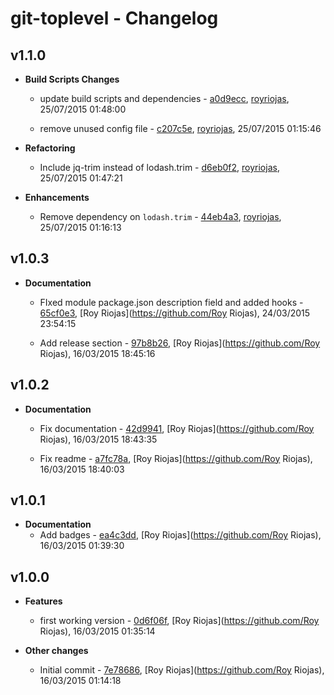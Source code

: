 
# git-toplevel - Changelog
## v1.1.0
- **Build Scripts Changes**
  - update build scripts and dependencies - [a0d9ecc]( https://github.com/royriojas/git-toplevel/commit/a0d9ecc ), [royriojas](https://github.com/royriojas), 25/07/2015 01:48:00

    
  - remove unused config file - [c207c5e]( https://github.com/royriojas/git-toplevel/commit/c207c5e ), [royriojas](https://github.com/royriojas), 25/07/2015 01:15:46

    
- **Refactoring**
  - Include jq-trim instead of lodash.trim - [d6eb0f2]( https://github.com/royriojas/git-toplevel/commit/d6eb0f2 ), [royriojas](https://github.com/royriojas), 25/07/2015 01:47:21

    
- **Enhancements**
  - Remove dependency on `lodash.trim` - [44eb4a3]( https://github.com/royriojas/git-toplevel/commit/44eb4a3 ), [royriojas](https://github.com/royriojas), 25/07/2015 01:16:13

    
## v1.0.3
- **Documentation**
  - FIxed module package.json description field and added hooks - [65cf0e3]( https://github.com/royriojas/git-toplevel/commit/65cf0e3 ), [Roy Riojas](https://github.com/Roy Riojas), 24/03/2015 23:54:15

    
  - Add release section - [97b8b26]( https://github.com/royriojas/git-toplevel/commit/97b8b26 ), [Roy Riojas](https://github.com/Roy Riojas), 16/03/2015 18:45:16

    
## v1.0.2
- **Documentation**
  - Fix documentation - [42d9941]( https://github.com/royriojas/git-toplevel/commit/42d9941 ), [Roy Riojas](https://github.com/Roy Riojas), 16/03/2015 18:43:35

    
  - Fix readme - [a7fc78a]( https://github.com/royriojas/git-toplevel/commit/a7fc78a ), [Roy Riojas](https://github.com/Roy Riojas), 16/03/2015 18:40:03

    
## v1.0.1
- **Documentation**
  - Add badges - [ea4c3dd]( https://github.com/royriojas/git-toplevel/commit/ea4c3dd ), [Roy Riojas](https://github.com/Roy Riojas), 16/03/2015 01:39:30

    
## v1.0.0
- **Features**
  - first working version - [0d6f06f]( https://github.com/royriojas/git-toplevel/commit/0d6f06f ), [Roy Riojas](https://github.com/Roy Riojas), 16/03/2015 01:35:14

    
- **Other changes**
  - Initial commit - [7e78686]( https://github.com/royriojas/git-toplevel/commit/7e78686 ), [Roy Riojas](https://github.com/Roy Riojas), 16/03/2015 01:14:18

    
